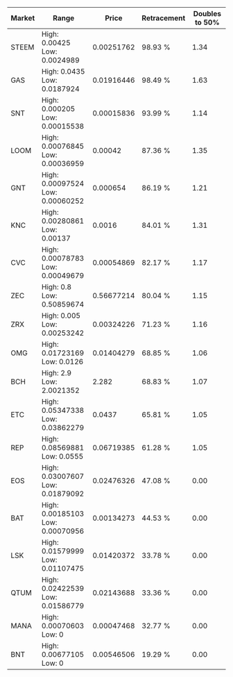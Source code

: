 | Market | Range | Price| Retracement | Doubles to 50% |
| --- | --- | --- | --- | --- |
| STEEM | High: 0.00425<br />Low: 0.0024989 | 0.00251762 | 98.93 % | 1.34 |
| GAS | High: 0.0435<br />Low: 0.0187924 | 0.01916446 | 98.49 % | 1.63 |
| SNT | High: 0.000205<br />Low: 0.00015538 | 0.00015836 | 93.99 % | 1.14 |
| LOOM | High: 0.00076845<br />Low: 0.00036959 | 0.00042 | 87.36 % | 1.35 |
| GNT | High: 0.00097524<br />Low: 0.00060252 | 0.000654 | 86.19 % | 1.21 |
| KNC | High: 0.00280861<br />Low: 0.00137 | 0.0016 | 84.01 % | 1.31 |
| CVC | High: 0.00078783<br />Low: 0.00049679 | 0.00054869 | 82.17 % | 1.17 |
| ZEC | High: 0.8<br />Low: 0.50859674 | 0.56677214 | 80.04 % | 1.15 |
| ZRX | High: 0.005<br />Low: 0.00253242 | 0.00324226 | 71.23 % | 1.16 |
| OMG | High: 0.01723169<br />Low: 0.0126 | 0.01404279 | 68.85 % | 1.06 |
| BCH | High: 2.9<br />Low: 2.0021352 | 2.282 | 68.83 % | 1.07 |
| ETC | High: 0.05347338<br />Low: 0.03862279 | 0.0437 | 65.81 % | 1.05 |
| REP | High: 0.08569881<br />Low: 0.0555 | 0.06719385 | 61.28 % | 1.05 |
| EOS | High: 0.03007607<br />Low: 0.01879092 | 0.02476326 | 47.08 % | 0.00 |
| BAT | High: 0.00185103<br />Low: 0.00070956 | 0.00134273 | 44.53 % | 0.00 |
| LSK | High: 0.01579999<br />Low: 0.01107475 | 0.01420372 | 33.78 % | 0.00 |
| QTUM | High: 0.02422539<br />Low: 0.01586779 | 0.02143688 | 33.36 % | 0.00 |
| MANA | High: 0.00070603<br />Low: 0 | 0.00047468 | 32.77 % | 0.00 |
| BNT | High: 0.00677105<br />Low: 0 | 0.00546506 | 19.29 % | 0.00 |
